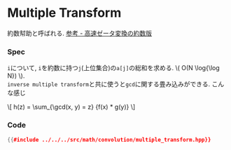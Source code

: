 # Multiple Transform

約数幇助と呼ばれる. [参考 - 高速ゼータ変換の約数版](http://noshi91.hatenablog.com/entry/2018/12/27/121649)

### Spec

`i`について, `i`を約数に持つ`j`(上位集合)の`a[j]`の総和を求める. \\( O(N \log{\log N}) \\).  
`inverse multiple transform`と共に使うと`gcd`に関する畳み込みができる. こんな感じ

\\[ h(z) = \sum_{\gcd(x, y) = z} {f(x) * g(y)} \\]


### Code

```cpp
{{#include ../../../src/math/convolution/multiple_transform.hpp}}
```

